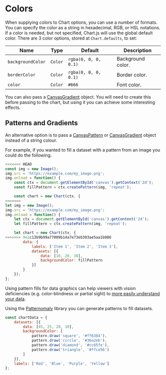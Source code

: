 # Colors

When supplying colors to Chart options, you can use a number of formats. You can specify the color as a string in hexadecimal, RGB, or HSL notations. If a color is needed, but not specified, Chart.js will use the global default color. There are 3 color options, stored at `Chart.defaults`, to set:

| Name | Type | Default | Description
| ---- | ---- | ------- | -----------
| `backgroundColor` | `Color` | `rgba(0, 0, 0, 0.1)` | Background color.
| `borderColor` | `Color` | `rgba(0, 0, 0, 0.1)` | Border color.
| `color` | `Color` | `#666` | Font color.

You can also pass a [CanvasGradient](https://developer.mozilla.org/en-US/docs/Web/API/CanvasGradient) object. You will need to create this before passing to the chart, but using it you can achieve some interesting effects.

## Patterns and Gradients

An alternative option is to pass a [CanvasPattern](https://developer.mozilla.org/en-US/docs/Web/API/CanvasPattern) or [CanvasGradient](https://developer.mozilla.org/en/docs/Web/API/CanvasGradient) object instead of a string colour.

For example, if you wanted to fill a dataset with a pattern from an image you could do the following.

```javascript
<<<<<<< HEAD
const img = new Image();
img.src = 'https://example.com/my_image.png';
img.onload = function() {
    const ctx = document.getElementById('canvas').getContext('2d');
    const fillPattern = ctx.createPattern(img, 'repeat');

    const chart = new Chart(ctx, {
=======
let img = new Image();
img.src = 'https://example.com/my_image.png';
img.onload = function() {
    let ctx = document.getElementById('canvas').getContext('2d');
    let fillPattern = ctx.createPattern(img, 'repeat');

    let chart = new Chart(ctx, {
>>>>>>> 9e2c13b9b99a77009b14a7e73eb303ae5aa1b086
        data: {
            labels: ['Item 1', 'Item 2', 'Item 3'],
            datasets: [{
                data: [10, 20, 30],
                backgroundColor: fillPattern
            }]
        }
    });
};
```

Using pattern fills for data graphics can help viewers with vision deficiencies (e.g. color-blindness or partial sight) to [more easily understand your data](http://betweentwobrackets.com/data-graphics-and-colour-vision/).

Using the [Patternomaly](https://github.com/ashiguruma/patternomaly) library you can generate patterns to fill datasets.

```javascript
const chartData = {
    datasets: [{
        data: [45, 25, 20, 10],
        backgroundColor: [
            pattern.draw('square', '#ff6384'),
            pattern.draw('circle', '#36a2eb'),
            pattern.draw('diamond', '#cc65fe'),
            pattern.draw('triangle', '#ffce56')
        ]
    }],
    labels: ['Red', 'Blue', 'Purple', 'Yellow']
};
```
